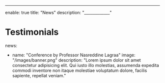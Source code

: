 ---
enable: true
title: "News"
description: "_____________"

# Testimonials
news:
  - name: "Conference by Professor Nasreddine Lagraa"
    image: "/images/banner.png"
    description: "Lorem ipsum dolor sit amet consectetur adipisicing elit. Qui iusto illo molestias, assumenda expedita commodi inventore non itaque molestiae voluptatum dolore, facilis sapiente, repellat veniam."
